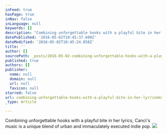 ```yaml
---
inFeed: true
hasPage: true
inNav: false
inLanguage: null
keywords: []
description: "Combining unforgettable hooks with a playful bite in her lyrics, Canci's music is a unique blend of urban and immaculately executed indie pop."
datePublished: '2016-05-02T10:45:37.609Z'
dateModified: '2016-05-02T10:45:24.058Z'
title: ''
author: []
sourcePath: _posts/2016-05-02-combining-unforgettable-hooks-with-a-playful-bite-in-her-lyr.md
published: true
authors: []
publisher:
  name: null
  domain: null
  url: null
  favicon: null
starred: false
url: combining-unforgettable-hooks-with-a-playful-bite-in-her-lyr/index.html
_type: Article

---
```

Combining unforgettable hooks with a playful bite in her lyrics, Canci's music is a unique blend of urban and immaculately executed indie pop.
![](https://the-grid-user-content.s3-us-west-2.amazonaws.com/ba60bfdb-0239-4663-aa52-3c297ebec5ab.jpg)